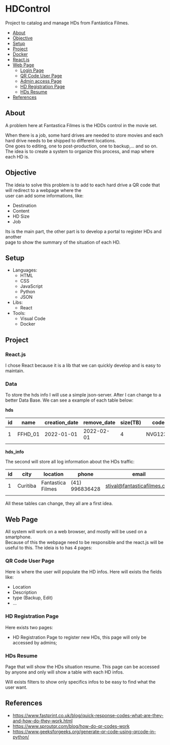 # HDControl
Project to catalog and manage HDs from Fantástica Filmes.

- [About](#about)
- [Objective](#objective)
- [Setup](#setup)
- [Project](#project)
- [Docker](#docker)
- [React.js](#reactjs)
- [Web Page](#web-page)
    - [Login Page](#login-page)
    - [QR Code User Page](#qr-code-user-page)
    - [Admin access Page](#admin-access-page)
    - [HD Registration Page](#hd-registration-page)
    - [HDs Resume](#hds-resume)
- [References](#references)

## About
A problem here at Fantastica Filmes is the HDDs control in the movie set. 

When there is a job, some hard drives are needed to store movies and each hard drive needs to be shipped to different locations.<br />
One goes to editing, one to post-production, one to backup,... and so on.
The idea is to create a system to organize this process, and map where each HD is.

## Objective
The ideia to solve this problem is to add to each hard drive a QR code that will redirect to a webpage where the <br />
user can add some informations, like:

- Destination
- Content
- HD Size
- Job

Its is the main part, the other part is to develop a portal to register HDs and another <br />
page to show the summary of the situation of each HD.

## Setup
- Languages:
    - HTML
    - CSS
    - JavaScript
    - Python
    - JSON
- Libs:
    - React
- Tools:
    - Visual Code
    - Docker

## Project

### React.js
I chose React because it is a lib that we can quickly develop and is easy to maintain.

### Data
To store the hds info I will use a simple json-server. After I can change to a better Data Base.
We can see a example of each table below:

**hds**

| id | name | creation_date | remove_date | size(TB) | code | qr_code | url_image |
| --- | --- | --- | --- | --- | --- | --- | --- |
| 1 | FFHD_01 | 2022-01-01 | 2022-02-01 | 4 | NVG123N | ***** | https://fantasticafilmes.com/img.png |
|  |  |  |  |  |  |  |  |

**hds_info**

The second will store all log information about the HDs traffic:

| id | city | location  | phone | email | date | description | type | created_by |
| --- | --- | --- | --- | --- | --- | --- | --- | --- |
| 1 | Curitiba | Fantastica Filmes | (41) 996836428 | stival@fantasticafilmes.com | 2022-01-10 | 2022_02_FRIMESA | Post | stival@fantasticafilmes.com |
|  |  |  |  |  |  |  |  |  |

All these tables can change, they all are a first idea.

## Web Page
All system will work on a web browser, and mostly will be used on a smartphone. <br />
Because of this the webpage need to be responsible and the react.js will be useful to this.
The ideia is to has 4 pages:

### QR Code User Page<br />
Here is where the user will populate the HD infos. Here will exists the fields like:
- Location
- Description
- type (Backup, Edit)
- …

### HD Registration Page<br />
Here exists two pages:

- HD Registration
Page to register new HDs, this page will only be accessed by admins;
    
### HDs Resume<br />
Page that will show the HDs situation resume. 
This page can be accessed by anyone and only will show a table with each HD infos.

Will exists filters to show only specifics infos to be easy to find what the user want.

## References
- https://www.fastprint.co.uk/blog/quick-response-codes-what-are-they-and-how-do-they-work.html
- https://www.sproutqr.com/blog/how-do-qr-codes-work
- https://www.geeksforgeeks.org/generate-qr-code-using-qrcode-in-python/
